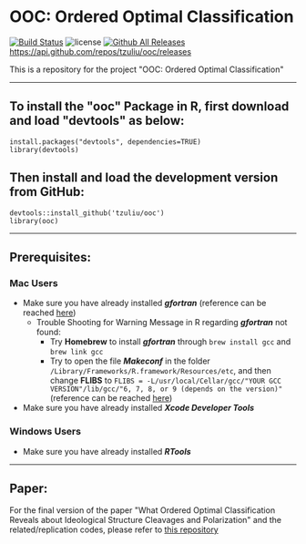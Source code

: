 # OOC: Ordered Optimal Classification 
[![Build Status](https://travis-ci.org/tzuliu/ooc.svg?branch=master)](https://travis-ci.org/tzuliu/ooc)
![license](https://img.shields.io/github/license/mashape/apistatus.svg)
[![Github All Releases](https://img.shields.io/github/downloads/tzuliu/ooc/total.svg)]()
https://api.github.com/repos/tzuliu/ooc/releases


This is a repository for the project "OOC: Ordered Optimal Classification"

---

## To install the "ooc" Package in R, first download and load "devtools" as below:
````
install.packages("devtools", dependencies=TRUE)
library(devtools)
````

## Then install and load the development version from GitHub:
````
devtools::install_github('tzuliu/ooc')
library(ooc)
````

---
## Prerequisites:

### Mac Users

* Make sure you have already installed ***gfortran*** (reference can be reached [here](https://cran.r-project.org/bin/macosx/tools/))
   - Trouble Shooting for Warning Message in R regarding ***gfortran*** not found:
      - Try **Homebrew** to install ***gfortran*** through ````brew install gcc```` and ````brew link gcc````
      - Try to open the file ***Makeconf*** in the folder ````/Library/Frameworks/R.framework/Resources/etc````, and then change **FLIBS** to ````FLIBS = -L/usr/local/Cellar/gcc/"YOUR GCC VERSION"/lib/gcc/"6, 7, 8, or 9 (depends on the version)"```` (reference can be reached [here](https://octaviancorlade.github.io/compile-rcpparmadillo-glibfortran-high-sierra/))
* Make sure you have already installed ***Xcode Developer Tools***

### Windows Users

* Make sure you have already installed ***RTools***
---
## Paper:

For the final version of the paper "What Ordered Optimal Classification Reveals about Ideological Structure Cleavages and Polarization" and the related/replication codes, please refer to [this repository](https://github.com/tzuliu/What-Ordered-Optimal-Classification-Reveals-about-Ideological-Structure-Cleavages-and-Polarization)
